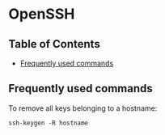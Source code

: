 # OpenSSH

## Table of Contents

* [Frequently used commands](#Frequently-used-commands)

## Frequently used commands <a name="Frequently-used-commands"></a>

To remove all keys belonging to a hostname:

```
ssh-keygen -R hostname
```
